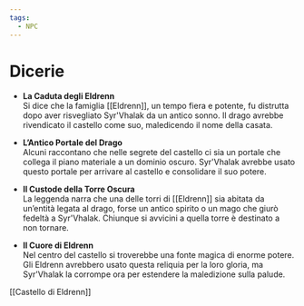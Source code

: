 ```yaml
---
tags:
  - NPC
---
```

# Dicerie
- **La Caduta degli Eldrenn**  
    Si dice che la famiglia [[Eldrenn]], un tempo fiera e potente, fu distrutta dopo aver risvegliato Syr'Vhalak da un antico sonno. Il drago avrebbe rivendicato il castello come suo, maledicendo il nome della casata.
    
- **L’Antico Portale del Drago**  
    Alcuni raccontano che nelle segrete del castello ci sia un portale che collega il piano materiale a un dominio oscuro. Syr'Vhalak avrebbe usato questo portale per arrivare al castello e consolidare il suo potere.
    
- **Il Custode della Torre Oscura**  
    La leggenda narra che una delle torri di [[Eldrenn]] sia abitata da un’entità legata al drago, forse un antico spirito o un mago che giurò fedeltà a Syr'Vhalak. Chiunque si avvicini a quella torre è destinato a non tornare.
    
- **Il Cuore di Eldrenn**  
    Nel centro del castello si troverebbe una fonte magica di enorme potere. Gli Eldrenn avrebbero usato questa reliquia per la loro gloria, ma Syr'Vhalak la corrompe ora per estendere la maledizione sulla palude.

[[Castello di Eldrenn]]